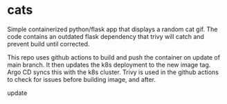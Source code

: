 # cats

Simple containerized python/flask app that displays a random cat gif. The code contains an outdated flask dependency that trivy will catch and prevent build until corrected. 

This repo uses github actions to build and push the container on update of main branch. It then updates the k8s deployment to the new image tag. Argo CD syncs this with the k8s cluster. Trivy is used in the github actions to check for issues before building image, and after.

update
